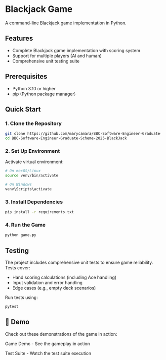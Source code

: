# Blackjack Game

A command-line Blackjack game implementation in Python.
##  Features

- Complete Blackjack game implementation with scoring system
- Support for multiple players (AI and human)
- Comprehensive unit testing suite

##  Prerequisites

- Python 3.10 or higher
- pip (Python package manager)

##  Quick Start

### 1. Clone the Repository

```bash
git clone https://github.com/marycamara/BBC-Software-Engineer-Graduate-Scheme-2025-BlackJack
cd BBC-Software-Engineer-Graduate-Scheme-2025-BlackJack
```

### 2. Set Up Environment

Activate virtual environment:

```bash
# On macOS/Linux
source venv/bin/activate

# On Windows
venv\Scripts\activate
```

### 3. Install Dependencies

```bash
pip install -r requirements.txt
```

### 4. Run the Game

```bash
python game.py
```

##  Testing

The project includes comprehensive unit tests to ensure game reliability. Tests cover:

- Hand scoring calculations (including Ace handling)
- Input validation and error handling
- Edge cases (e.g., empty deck scenarios)

Run tests using:

```bash
pytest
```

## 🎥 Demo

Check out these demonstrations of the game in action:

Game Demo - See the gameplay in action

Test Suite - Watch the test suite execution
